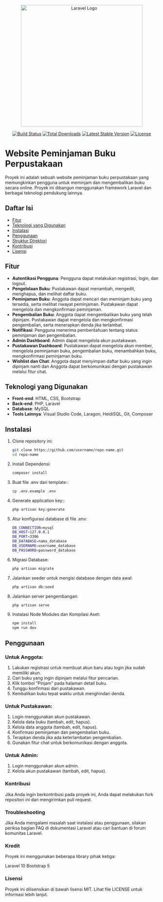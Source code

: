 <p align="center"><a href="https://laravel.com" target="_blank"><img src="https://raw.githubusercontent.com/laravel/art/master/logo-lockup/5%20SVG/2%20CMYK/1%20Full%20Color/laravel-logolockup-cmyk-red.svg" width="400" alt="Laravel Logo"></a></p>

<p align="center">
<a href="https://github.com/laravel/framework/actions"><img src="https://github.com/laravel/framework/workflows/tests/badge.svg" alt="Build Status"></a>
<a href="https://packagist.org/packages/laravel/framework"><img src="https://img.shields.io/packagist/dt/laravel/framework" alt="Total Downloads"></a>
<a href="https://packagist.org/packages/laravel/framework"><img src="https://img.shields.io/packagist/v/laravel/framework" alt="Latest Stable Version"></a>
<a href="https://packagist.org/packages/laravel/framework"><img src="https://img.shields.io/packagist/l/laravel/framework" alt="License"></a>
</p>

# Website Peminjaman Buku Perpustakaan

Proyek ini adalah sebuah website peminjaman buku perpustakaan yang memungkinkan pengguna untuk meminjam dan mengembalikan buku secara online. Proyek ini dibangun menggunakan framework Laravel dan berbagai teknologi pendukung lainnya.

## Daftar Isi

- [Fitur](#fitur)
- [Teknologi yang Digunakan](#teknologi-yang-digunakan)
- [Instalasi](#instalasi)
- [Penggunaan](#penggunaan)
- [Struktur Direktori](#struktur-direktori)
- [Kontribusi](#kontribusi)
- [Lisensi](#lisensi)

## Fitur

- **Autentikasi Pengguna**:  Pengguna dapat melakukan registrasi, login, dan logout.
- **Pengelolaan Buku**: Pustakawan dapat menambah, mengedit, menghapus, dan melihat daftar buku.
- **Peminjaman Buku**:  Anggota dapat mencari dan meminjam buku yang tersedia, serta melihat riwayat peminjaman. Pustakawan dapat mengelola dan mengkonfirmasi peminjaman.
- **Pengembalian Buku**: Anggota dapat mengembalikan buku yang telah dipinjam. Pustakawan dapat mengelola dan mengkonfirmasi pengembalian, serta menerapkan denda jika terlambat.
- **Notifikasi**:  Pengguna menerima pemberitahuan tentang status peminjaman dan pengembalian.
- **Admin Dashboard**: Admin dapat mengelola akun pustakawan.
- **Pustakawan Dashboard**: Pustakawan dapat mengelola akun member, mengelola peminjaman buku, pengembalian buku, menambahkan buku, mengkonfirmasi peminjaman buku.
- **Wishlist dan Chat**: Anggota dapat menyimpan daftar buku yang ingin dipinjam nanti dan Anggota dapat berkomunikasi dengan pustakawan melalui fitur chat.

## Teknologi yang Digunakan

- **Front-end**: HTML, CSS, Bootstrap
- **Back-end**: PHP, Laravel
- **Database**: MySQL
- **Tools Lainnya**: Visual Studio Code, Laragon, HeidiSQL, Git, Composer

## Instalasi

1. Clone repository ini:
   ```bash
   git clone https://github.com/username/repo-name.git
   cd repo-name
2. Install Dependensi:
   ```bash
   composer install
3. Buat file .env dari template::
   ```bash
   cp .env.example .env
4. Generate application key::
   ```bash
   php artisan key:generate
5. Atur konfigurasi database di file .env:
   ```bash
   DB_CONNECTION=mysql
   DB_HOST=127.0.0.1
   DB_PORT=3306
   DB_DATABASE=nama_database
   DB_USERNAME=username_database
   DB_PASSWORD=password_database
6. Migrasi Database:
   ```bash
   php artisan migrate
7. Jalankan seeder untuk mengisi database dengan data awal:
   ```bash
   php artisan db:seed
8. Jalankan server pengembangan:
   ```bash
   php artisan serve
9. Instalasi Node Modules dan Kompilasi Aset:
   ```bash
   npm install
   npm run dev

## Penggunaan

### Untuk Anggota:

1. Lakukan registrasi untuk membuat akun baru atau login jika sudah memiliki akun.
2. Cari buku yang ingin dipinjam melalui fitur pencarian.
3. Klik tombol "Pinjam" pada halaman detail buku.
4. Tunggu konfirmasi dari pustakawan.
5. Kembalikan buku tepat waktu untuk menghindari denda.

### Untuk Pustakawan:

1. Login menggunakan akun pustakawan.
2. Kelola data buku (tambah, edit, hapus).
3. Kelola data anggota (tambah, edit, hapus).
4. Konfirmasi peminjaman dan pengembalian buku.
5. Terapkan denda jika ada keterlambatan pengembalian.
6. Gunakan fitur chat untuk berkomunikasi dengan anggota.

### Untuk Admin:

1. Login menggunakan akun admin.
2. Kelola akun pustakawan (tambah, edit, hapus).

### Kontribusi
Jika Anda ingin berkontribusi pada proyek ini, Anda dapat melakukan fork repositori ini dan mengirimkan pull request.

### Troubleshooting
Jika Anda mengalami masalah saat instalasi atau penggunaan, silakan periksa bagian FAQ di dokumentasi Laravel atau cari bantuan di forum komunitas Laravel.

### Kredit
Proyek ini menggunakan beberapa library pihak ketiga:

Laravel 10
Bootstrap 5

### Lisensi
Proyek ini dilisensikan di bawah lisensi MIT. Lihat file LICENSE untuk informasi lebih lanjut.










